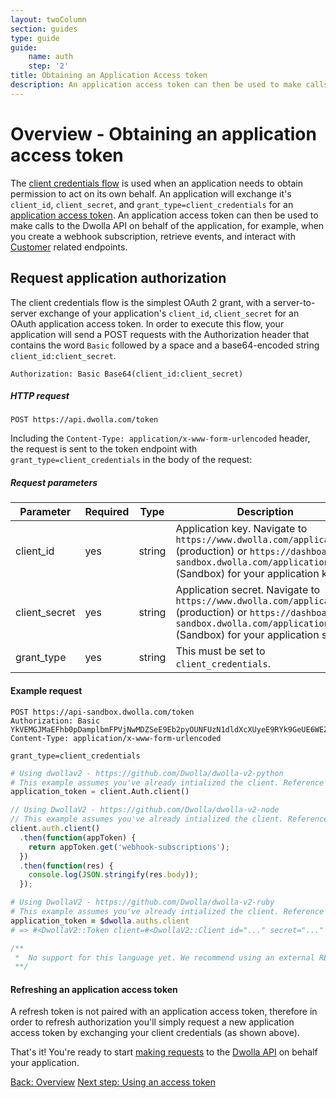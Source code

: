 ```yaml
---
layout: twoColumn
section: guides
type: guide
guide:
    name: auth
    step: '2'
title: Obtaining an Application Access token
description: An application access token can then be used to make calls to the Dwolla API on behalf of the application.
---
```


# Overview - Obtaining an application access token

The [client credentials flow](https://tools.ietf.org/html/rfc6749#section-4.1) is used when an application needs to obtain permission to act on its own behalf. An application will exchange it's `client_id`, `client_secret`, and `grant_type=client_credentials` for an [application access token](https://docs.dwolla.com/#application-access-token). An application access token can then be used to make calls to the Dwolla API on behalf of the application, for example, when you create a webhook subscription, retrieve events, and interact with [Customer](https://docs.dwolla.com/#customers) related endpoints.

## Request application authorization
The client credentials flow is the simplest OAuth 2 grant, with a server-to-server exchange of your application's `client_id`, `client_secret` for an OAuth application access token. In order to execute this flow, your application will send a POST requests with the Authorization header that contains the word `Basic` followed by a space and a base64-encoded string `client_id:client_secret`.

`Authorization: Basic Base64(client_id:client_secret)`

##### HTTP request
`POST https://api.dwolla.com/token`

Including the `Content-Type: application/x-www-form-urlencoded` header, the request is sent to the token endpoint with `grant_type=client_credentials` in the body of the request:

##### Request parameters
| Parameter | Required | Type | Description |
|-----------|----------|----------------|-------------|
| client_id | yes | string | Application key. Navigate to `https://www.dwolla.com/applications` (production) or `https://dashboard-sandbox.dwolla.com/applications` (Sandbox) for your application key |
| client_secret | yes | string | Application secret. Navigate to `https://www.dwolla.com/applications` (production) or `https://dashboard-sandbox.dwolla.com/applications` (Sandbox) for your application secret. |
| grant_type | yes | string | This must be set to `client_credentials`. |

#### Example request

```raw
POST https://api-sandbox.dwolla.com/token
Authorization: Basic YkVEMGJMaEFhb0pDamplbmFPVjNwMDZSeE9Eb2pyOUNFUzN1dldXcXUyeE9RYk9GeUE6WEZ0bmJIbXR3dXEwNVI1Yk91WmVOWHlqcW9RelNSc21zUU5qelFOZUFZUlRIbmhHRGw=
Content-Type: application/x-www-form-urlencoded

grant_type=client_credentials
```

```python
# Using dwollav2 - https://github.com/Dwolla/dwolla-v2-python
# This example assumes you've already intialized the client. Reference the SDKs page for more information: https://developers.dwolla.com/pages/sdks.html
application_token = client.Auth.client()
```

```javascript
// Using DwollaV2 - https://github.com/Dwolla/dwolla-v2-node
// This example assumes you've already intialized the client. Reference the SDKs page for more information: https://developers.dwolla.com/pages/sdks.html
client.auth.client()
  .then(function(appToken) {
    return appToken.get('webhook-subscriptions');
  })
  .then(function(res) {
    console.log(JSON.stringify(res.body));
  });
```

```ruby
# Using DwollaV2 - https://github.com/Dwolla/dwolla-v2-ruby
# This example assumes you've already intialized the client. Reference the SDKs page for more information: https://developers.dwolla.com/pages/sdks.html
application_token = $dwolla.auths.client
# => #<DwollaV2::Token client=#<DwollaV2::Client id="..." secret="..." environment=:sandbox> access_token="..." expires_in=3600 scope="...">
```

```php
/**
 *  No support for this language yet. We recommend using an external REST client for making OAuth requests.
 **/
```

#### Refreshing an application access token
A refresh token is not paired with an application access token, therefore in order to refresh authorization you'll simply request a new application access token by exchanging your client credentials (as shown above).

That's it! You're ready to start [making requests](/guides/auth/using-an-access-token.html) to the [Dwolla API](https://docs.dwolla.com/) on behalf your application.

<nav class="pager-nav">
    <a href="./">Back: Overview</a>
    <a href="using-an-access-token.html">Next step: Using an access token</a>
</nav>
